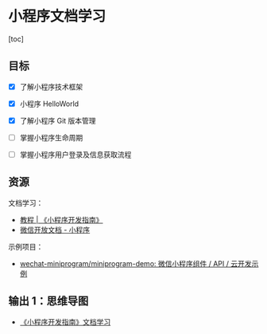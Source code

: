 # 小程序文档学习

[toc]

## 目标

- [x] 了解小程序技术框架
- [x] 小程序 HelloWorld
- [x] 了解小程序 Git 版本管理
- [ ] 掌握小程序生命周期
- [ ] 掌握小程序用户登录及信息获取流程


## 资源

文档学习：

- [教程 \| 《小程序开发指南》](https://developers.weixin.qq.com/ebook?action=get_post_info&docid=0008aeea9a8978ab0086a685851c0a)
- [微信开放文档 - 小程序](https://developers.weixin.qq.com/miniprogram/dev/framework/)

示例项目：

- [wechat\-miniprogram/miniprogram\-demo: 微信小程序组件 / API / 云开发示例](https://github.com/wechat-miniprogram/miniprogram-demo)

## 输出 1：思维导图

- [《小程序开发指南》文档学习](https://www.processon.com/view/link/615415b1e401fd6be0784f61)